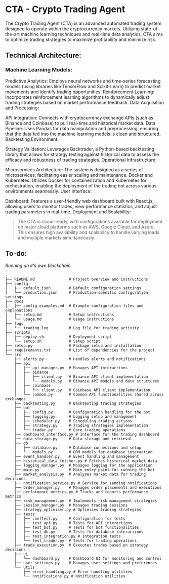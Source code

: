 # CTA - Crypto Trading Agent

The Crypto Trading Agent (CTA) is an advanced automated trading system designed to operate within the cryptocurrency markets. Utilizing state-of-the-art machine learning techniques and real-time data analytics, CTA aims to optimize trading strategies to maximize profitability and minimize risk.

## Technical Architecture:

### Machine Learning Models:

Predictive Analytics: Employs neural networks and time-series forecasting models (using libraries like TensorFlow and Scikit-Learn) to predict market movements and identify trading opportunities.
Reinforcement Learning: Incorporates reinforcement learning algorithms to dynamically adjust trading strategies based on market performance feedback.
Data Acquisition and Processing:

API Integration: Connects with cryptocurrency exchange APIs (such as Binance and Coinbase) to pull real-time and historical market data.
Data Pipeline: Uses Pandas for data manipulation and preprocessing, ensuring that the data fed into the machine learning models is clean and structured.
Backtesting Environment:

Strategy Validation: Leverages Backtrader, a Python-based backtesting library that allows for strategy testing against historical data to assess the efficacy and robustness of trading strategies.
Operational Infrastructure:

Microservices Architecture: The system is designed as a series of microservices, facilitating easier scaling and maintenance.
Docker and Kubernetes: Utilizes Docker for containerization and Kubernetes for orchestration, enabling the deployment of the trading bot across various environments seamlessly.
User Interface:

Dashboard: Features a user-friendly web dashboard built with React.js, allowing users to monitor trades, view performance statistics, and adjust trading parameters in real-time.
Deployment and Scalability:

> The CTA is cloud-ready, with configurations available for deployment on major cloud platforms such as AWS, Google Cloud, and Azure. This ensures high availability and scalability to handle varying loads and multiple markets simultaneously.

## To-do:
*Running on it's own blockchain*

``` CTA/
.
├── README.md               # Project overview and instructions
├── config
│   ├── default.json        # Default configuration settings
│   └── production.json     # Production-specific configuration settings
├── docs
│   ├── config-examples.md  # Example configuration files and explanations
│   ├── setup.md            # Setup instructions
│   └── usage.md            # Usage instructions
├── logs
│   └── trading.log         # Log file for trading activity
├── scripts
│   ├── deploy.sh           # Deployment script
│   └── setup.sh            # Setup script
├── setup.py                # Package setup and installation
├── requirements.txt        # List of dependencies for the project
└── src
    ├── alerts.py           # Handles alerts and notifications
    ├── api
    │   ├── api_manager.py  # Manages API interactions
    │   ├── binance
    │   │   ├── client.py   # Binance API client implementation
    │   │   └── models.py   # Binance API models and data structures
    │   ├── coinbase
    │   │   └── client.py   # Coinbase API client implementation
    │   └── common.py       # Common API functionalities shared across exchanges
    ├── backtesting.py      # Backtesting trading strategies
    ├── bot
    │   ├── config.py       # Configuration handling for the bot
    │   ├── logging.py      # Logging setup and management
    │   ├── scheduler.py    # Scheduling trading actions
    │   ├── strategy.py     # Trading strategies implementation
    │   └── trader.py       # Core trading operations
    ├── dashboard_interface.py # Interface for the trading dashboard
    ├── data_storage.py     # Data storage and retrieval
    ├── db
    │   ├── database.py     # Database connections and setup
    │   └── models.py       # ORM models for database interaction
    ├── event_handler.py    # Event handling and management
    ├── historical_data_fetcher.py # Fetches historical market data
    ├── logging_manager.py  # Manages logging for the application
    ├── main.py             # Main entry point for running the bot
    ├── market_analysis.py  # Analyzes market data for trading decisions
    ├── notification_service.py # Service for sending notifications
    ├── order_manager.py    # Manages order placements and executions
    ├── performance_metrics.py # Tracks and reports performance metrics
    ├── risk_management.py  # Implements risk management strategies
    ├── session_manager.py  # Manages trading sessions
    ├── strategy_optimizer.py # Optimizes trading strategies
    ├── tests
    │   ├── conftest.py     # Configuration for tests
    │   ├── test_api.py     # Tests for API interactions
    │   ├── test_bot.py     # Tests for bot functionalities
    │   ├── test_db.py      # Tests for database interactions
    │   ├── test_integration.py # Integration tests
    │   └── test_trader.py  # Tests for trading operations
    ├── trade_execution.py  # Executes trades based on strategy decisions
    ├── ui
    │   └── dashboard.py    # Dashboard UI for monitoring and control
    ├── user_settings.py    # Manages user settings and preferences
    └── utils
        ├── error_handling.py # Error handling utilities
        └── notifications.py # Notification utilities

```
